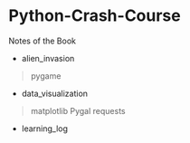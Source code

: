 # Python-Crash-Course
Notes of the Book <Python Crash Course>

- alien_invasion
> pygame

- data_visualization
> matplotlib
Pygal
requests

- learning_log
